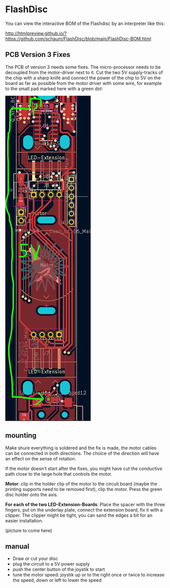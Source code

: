 # FlashDisc

You can view the interactive BOM of the Flashdisc by an interpreter like this: 

http://htmlpreview.github.io/?https://github.com/schaum/FlashDisc/blob/main/FlashDisc-BOM.html


## PCB Version 3 Fixes

The PCB of version 3 needs some fixes. The micro-processor needs to be decoupled from the motor-driver next to it. Cut the two 5V supply-tracks of the chip with a sharp knife and connect the power of the chip to 5V on the board as far as possible from the motor driver with some wire, for example to the small pad marked here with a green dot:

![PCB-v3-fix](KorrekturPCB-V3.jpg)


## mounting

Make shure everything is soldered and the fix is made, the motor cables can be connected in both directions. The choice of the direction will have an effect on the sense of rotation.

If the motor doesn't start after the fixes, you might have cut the conductive path close to the large hole that controls the motor.

**Motor**: clip in the holder clip of the motor to the circuit board (maybe the printing supports need to be removed first), clip the motor. Press the green disc holder onto the axis.

**For each of the two LED-Extension-Boards**: Place the spacer with the three fingers, put on the underlay plate, connect the extension board, fix it with a clipper. The clipper might be tight, you can sand the edges a bit for an easier installation.

(picture to come here)

## manual

- Draw or cut your disc
- plug the circuit to a 5V power supply
- push the center button of the joystik to start
- tune the motor speed: joystik up or to the right once or twice to increase the speed, down or left to lower the speed
